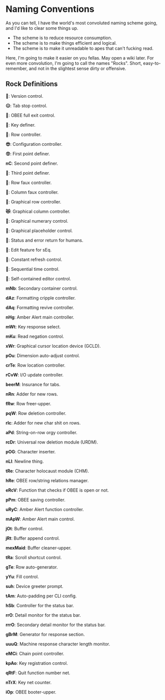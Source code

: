 # Naming Conventions
As you can tell, I have the world's most convoluted naming scheme going, and I'd like to clear some things up.


- The scheme is to reduce resource consumption.
- The scheme is to make things efficient and logical.
- The scheme is to make it unreadable to apes that can't fucking read.

Here, I'm going to make it easier on you fellas. May open a wiki later. For even more convolution, I'm going to call the names "Rocks". Short, easy-to-remember, and not in the slightest sense dirty or offensive.

## Rock Definitions

**🤭**: Version control.

**😑**: Tab stop control.

**🤤**: OBEE full exit control.

**🤑**: Key definer.

**🥶**: Row controller.

**😎**: Configuration controller.

**😲**: First point definer.

**nC**: Second point definer.

**🤬**: Third point definer.

**💩**: Row faux controller.

**👻**: Column faux controller.

**🤡**: Graphical row controller.

**😻**: Graphical column controller.

**💖**: Graphical numerary control.

**💯**: Graphical placeholder control.

**🤜**: Status and error return for humans.

**👅**: Edit feature for sEq.

**🧑‍**: Constant refresh control.

**🧠**: Sequential time control.

**💂**: Self-contained editor control.

**mNb**: Secondary container control.

**dAz**: Formatting cripple controller.

**dAq**: Formatting revive controller.

**nHg**: Amber Alert main controller.

**mWt**: Key response select.

**mKu**: Read negation control.

**xWr**: Graphical cursor location device (GCLD).

**pOu**: Dimension auto-adjust control.

**crTe**: Row location controller.

**rCvW**: I/O update controller.

**beerM**: Insurance for tabs.

**nRn**: Adder for new rows.

**fRw**: Row freer-upper.

**pqW**: Row deletion controller.

**rIc**: Adder for new char shit on rows.

**aPd**: String-on-row orgy controller.

**rcDr**: Universal row deletion module (URDM).

**pOG**: Character inserter.

**nLI**: Newline thing.

**tRe**: Character holocaust module (CHM).

**hRe**: OBEE row/string relations manager.

**eRcV**: Function that checks if OBEE is open or not.

**pPm**: OBEE saving controller.

**uRyC**: Amber Alert function controller.

**mApW**: Amber Alert main control.

**jOt**: Buffer control.

**jRt**: Buffer append control.

**mexMaid**: Buffer cleaner-upper.

**tRa**: Scroll shortcut control.

**gTe**: Row auto-generator.

**yYu**: Fill control.

**suh**: Device greeter prompt.

**tAm**: Auto-padding per CLI config.

**hSb**: Controller for the status bar.

**rrO**: Detail monitor for the status bar.

**rrrO**: Secondary detail monitor for the status bar.

**gBrM**: Generator for response section.

**uuuQ**: Machine response character length monitor.

**eMCi**: Chain point controller.

**kpAo**: Key registration control.

**qRtF**: Quit function number net.

**nTrX**: Key net counter.

**iOp**: OBEE booter-upper.



























